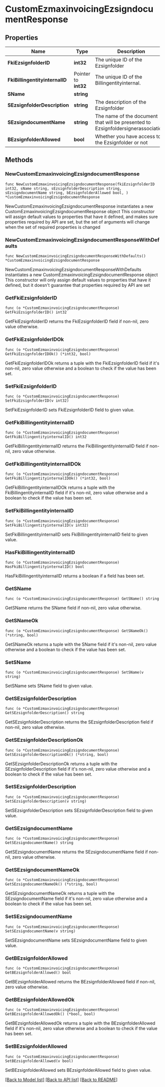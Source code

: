 # CustomEzmaxinvoicingEzsigndocumentResponse

## Properties

Name | Type | Description | Notes
------------ | ------------- | ------------- | -------------
**FkiEzsignfolderID** | **int32** | The unique ID of the Ezsignfolder | 
**FkiBillingentityinternalID** | Pointer to **int32** | The unique ID of the Billingentityinternal. | [optional] 
**SName** | **string** |  | 
**SEzsignfolderDescription** | **string** | The description of the Ezsignfolder | 
**SEzsigndocumentName** | **string** | The name of the document that will be presented to Ezsignfoldersignerassociations | 
**BEzsignfolderAllowed** | **bool** | Whether you have access to the Ezsignfolder or not | 

## Methods

### NewCustomEzmaxinvoicingEzsigndocumentResponse

`func NewCustomEzmaxinvoicingEzsigndocumentResponse(fkiEzsignfolderID int32, sName string, sEzsignfolderDescription string, sEzsigndocumentName string, bEzsignfolderAllowed bool, ) *CustomEzmaxinvoicingEzsigndocumentResponse`

NewCustomEzmaxinvoicingEzsigndocumentResponse instantiates a new CustomEzmaxinvoicingEzsigndocumentResponse object
This constructor will assign default values to properties that have it defined,
and makes sure properties required by API are set, but the set of arguments
will change when the set of required properties is changed

### NewCustomEzmaxinvoicingEzsigndocumentResponseWithDefaults

`func NewCustomEzmaxinvoicingEzsigndocumentResponseWithDefaults() *CustomEzmaxinvoicingEzsigndocumentResponse`

NewCustomEzmaxinvoicingEzsigndocumentResponseWithDefaults instantiates a new CustomEzmaxinvoicingEzsigndocumentResponse object
This constructor will only assign default values to properties that have it defined,
but it doesn't guarantee that properties required by API are set

### GetFkiEzsignfolderID

`func (o *CustomEzmaxinvoicingEzsigndocumentResponse) GetFkiEzsignfolderID() int32`

GetFkiEzsignfolderID returns the FkiEzsignfolderID field if non-nil, zero value otherwise.

### GetFkiEzsignfolderIDOk

`func (o *CustomEzmaxinvoicingEzsigndocumentResponse) GetFkiEzsignfolderIDOk() (*int32, bool)`

GetFkiEzsignfolderIDOk returns a tuple with the FkiEzsignfolderID field if it's non-nil, zero value otherwise
and a boolean to check if the value has been set.

### SetFkiEzsignfolderID

`func (o *CustomEzmaxinvoicingEzsigndocumentResponse) SetFkiEzsignfolderID(v int32)`

SetFkiEzsignfolderID sets FkiEzsignfolderID field to given value.


### GetFkiBillingentityinternalID

`func (o *CustomEzmaxinvoicingEzsigndocumentResponse) GetFkiBillingentityinternalID() int32`

GetFkiBillingentityinternalID returns the FkiBillingentityinternalID field if non-nil, zero value otherwise.

### GetFkiBillingentityinternalIDOk

`func (o *CustomEzmaxinvoicingEzsigndocumentResponse) GetFkiBillingentityinternalIDOk() (*int32, bool)`

GetFkiBillingentityinternalIDOk returns a tuple with the FkiBillingentityinternalID field if it's non-nil, zero value otherwise
and a boolean to check if the value has been set.

### SetFkiBillingentityinternalID

`func (o *CustomEzmaxinvoicingEzsigndocumentResponse) SetFkiBillingentityinternalID(v int32)`

SetFkiBillingentityinternalID sets FkiBillingentityinternalID field to given value.

### HasFkiBillingentityinternalID

`func (o *CustomEzmaxinvoicingEzsigndocumentResponse) HasFkiBillingentityinternalID() bool`

HasFkiBillingentityinternalID returns a boolean if a field has been set.

### GetSName

`func (o *CustomEzmaxinvoicingEzsigndocumentResponse) GetSName() string`

GetSName returns the SName field if non-nil, zero value otherwise.

### GetSNameOk

`func (o *CustomEzmaxinvoicingEzsigndocumentResponse) GetSNameOk() (*string, bool)`

GetSNameOk returns a tuple with the SName field if it's non-nil, zero value otherwise
and a boolean to check if the value has been set.

### SetSName

`func (o *CustomEzmaxinvoicingEzsigndocumentResponse) SetSName(v string)`

SetSName sets SName field to given value.


### GetSEzsignfolderDescription

`func (o *CustomEzmaxinvoicingEzsigndocumentResponse) GetSEzsignfolderDescription() string`

GetSEzsignfolderDescription returns the SEzsignfolderDescription field if non-nil, zero value otherwise.

### GetSEzsignfolderDescriptionOk

`func (o *CustomEzmaxinvoicingEzsigndocumentResponse) GetSEzsignfolderDescriptionOk() (*string, bool)`

GetSEzsignfolderDescriptionOk returns a tuple with the SEzsignfolderDescription field if it's non-nil, zero value otherwise
and a boolean to check if the value has been set.

### SetSEzsignfolderDescription

`func (o *CustomEzmaxinvoicingEzsigndocumentResponse) SetSEzsignfolderDescription(v string)`

SetSEzsignfolderDescription sets SEzsignfolderDescription field to given value.


### GetSEzsigndocumentName

`func (o *CustomEzmaxinvoicingEzsigndocumentResponse) GetSEzsigndocumentName() string`

GetSEzsigndocumentName returns the SEzsigndocumentName field if non-nil, zero value otherwise.

### GetSEzsigndocumentNameOk

`func (o *CustomEzmaxinvoicingEzsigndocumentResponse) GetSEzsigndocumentNameOk() (*string, bool)`

GetSEzsigndocumentNameOk returns a tuple with the SEzsigndocumentName field if it's non-nil, zero value otherwise
and a boolean to check if the value has been set.

### SetSEzsigndocumentName

`func (o *CustomEzmaxinvoicingEzsigndocumentResponse) SetSEzsigndocumentName(v string)`

SetSEzsigndocumentName sets SEzsigndocumentName field to given value.


### GetBEzsignfolderAllowed

`func (o *CustomEzmaxinvoicingEzsigndocumentResponse) GetBEzsignfolderAllowed() bool`

GetBEzsignfolderAllowed returns the BEzsignfolderAllowed field if non-nil, zero value otherwise.

### GetBEzsignfolderAllowedOk

`func (o *CustomEzmaxinvoicingEzsigndocumentResponse) GetBEzsignfolderAllowedOk() (*bool, bool)`

GetBEzsignfolderAllowedOk returns a tuple with the BEzsignfolderAllowed field if it's non-nil, zero value otherwise
and a boolean to check if the value has been set.

### SetBEzsignfolderAllowed

`func (o *CustomEzmaxinvoicingEzsigndocumentResponse) SetBEzsignfolderAllowed(v bool)`

SetBEzsignfolderAllowed sets BEzsignfolderAllowed field to given value.



[[Back to Model list]](../README.md#documentation-for-models) [[Back to API list]](../README.md#documentation-for-api-endpoints) [[Back to README]](../README.md)


